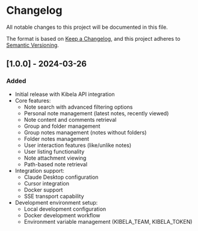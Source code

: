 # Changelog

All notable changes to this project will be documented in this file.

The format is based on [Keep a Changelog](https://keepachangelog.com/en/1.0.0/),
and this project adheres to [Semantic Versioning](https://semver.org/spec/v2.0.0.html).

## [1.0.0] - 2024-03-26

### Added
- Initial release with Kibela API integration
- Core features:
  - Note search with advanced filtering options
  - Personal note management (latest notes, recently viewed)
  - Note content and comments retrieval
  - Group and folder management
  - Group notes management (notes without folders)
  - Folder notes management
  - User interaction features (like/unlike notes)
  - User listing functionality
  - Note attachment viewing
  - Path-based note retrieval
- Integration support:
  - Claude Desktop configuration
  - Cursor integration
  - Docker support
  - SSE transport capability
- Development environment setup:
  - Local development configuration
  - Docker development workflow
  - Environment variable management (KIBELA_TEAM, KIBELA_TOKEN)